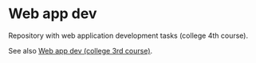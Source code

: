 # Web app dev

Repository with web application development tasks (college 4th course).

See also [Web app dev (college 3rd course)](https://github.com/jaroshevskii/web-app-dev-college-3rd-course).
